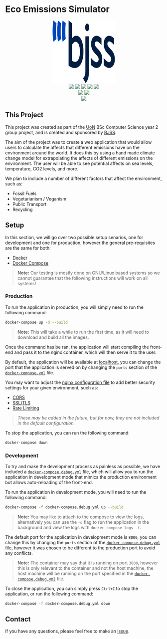 # Eco Emissions Simulator
<div align="center">
    <img src="assets/BJSS-Logo-Blue&Navy-RGB.svg" width="200" height="200" alt="Eco Emissions Simulator">
    <br>
    <img src="https://img.shields.io/badge/-Node.js-3776AB?style=flat&logo=Node.js&logoColor=white" \>
    <img src="https://img.shields.io/badge/React.js-3776AB.svg?logo=react&amp;logoColor=white" \>
    <img src="https://img.shields.io/badge/Docker-3776AB.svg?logo=docker&amp;logoColor=white" \>
    <img src="https://img.shields.io/badge/Mocha-3776AB.svg?logo=Mocha&amp;logoColor=white" \>
    <img src="https://img.shields.io/badge/Chai-3776AB.svg?logo=Chai&amp;logoColor=white" \>
    <br>
    <img src="https://github.com/UoNTeam22/Eco-Emissions-Sim/actions/workflows/back-tests.yml/badge.svg">
    <img src="https://github.com/UoNTeam22/Eco-Emissions-Sim/actions/workflows/front-tests.yml/badge.svg">
    <br>
    <a href="LICENSE"><img src="https://img.shields.io/badge/License-GPL%203.0-02B302?style=flat"></a>
</div>

## This Project
This project was created as part of the [UoN](https://www.nottingham.ac.uk/) BSc Computer Science year 2 group project, and is created and sponsored by [BJSS](https://bjss.com). 

The aim of the project was to create a web application that would allow users to calculate the affects that different emissions have on the environment around the world. It does this by using a hand made climate change model for extrapolating the affects of different emissions on the environment. The user will be able to see potential affects on sea levels, temperature, CO2 levels, and more.

We plan to include a number of different factors that affect the environment, such as:

- Fossil Fuels
- Vegetarianism / Veganism
- Public Transport
- Recycling

## Setup

In this section, we will go over two possible setup senarios, one for development and one for production, however the general pre-requisites are the same for both:

- [Docker](https://www.docker.com/)
- [Docker Compose](https://docs.docker.com/compose/)

> **Note:** Our testing is mostly done on GNU/Linux based systems so we cannot guarantee that the following instructions will work on all systems!

### Production

To run the application in production, you will simply need to run the following command:

```bash
docker-compose up -d --build
```

> **Note:** This will take a while to run the first time, as it will need to download and build all the images.

Once the command has be ran, the application will start compiling the front-end and pass it to the nginx container, which will then serve it to the user.

By default, the application will be available at [localhost](http://localhost), you can change the port that the application is served on by changing the `ports` section of the [`docker-compose.yml`](docker-compose.yml) file.

You may want to adjust the [nginx configuration file](nginx/live.conf) to add better security settings for your given environment, such as:

- [CORS](https://developer.mozilla.org/en-US/docs/Web/HTTP/CORS)
- [SSL/TLS](https://en.wikipedia.org/wiki/Transport_Layer_Security)
- [Rate Limiting](https://en.wikipedia.org/wiki/Rate_limiting)

> _These may be added in the future, but for now, they are not included in the default configuration._

To stop the application, you can run the following command:

```bash
docker-compose down
```

### Development

To try and make the development process as painless as possible, we have included a [`docker-compose.debug.yml`](docker-compose.debug.yml) file, which will allow you to run the application in development mode that mimics the production environment but allows auto-reloading of the front-end.

To run the application in development mode, you will need to run the following command:

```bash
docker-compose -f docker-compose.debug.yml up --build
```
> **Note:** You may like to attach to the compose to view the logs, alternatively you can use the `-d` flag to run the application in the background and view the logs with `docker-compose logs -f`.

The default port for the application in development mode is `8000`, you can change this by changing the `ports` section of the [`docker-compose.debug.yml`](docker-compose.debug.yml) file, however it was chosen to be different to the production port to avoid any conflicts.

> **Note:** The container may say that it is running on port `3000`, however this is only relevant to the container and not the host machine, the host machine will be running on the port specified in the [`docker-compose.debug.yml`](docker-compose.debug.yml) file.

To close the application, you can simply press `Ctrl+C` to stop the application, or run the following command:

```bash
docker-compose -f docker-compose.debug.yml down
```

## Contact
If you have any questions, please feel free to make an [issue](https://github.com/UoNTeam22/Eco-Emissions-Sim/issues).
